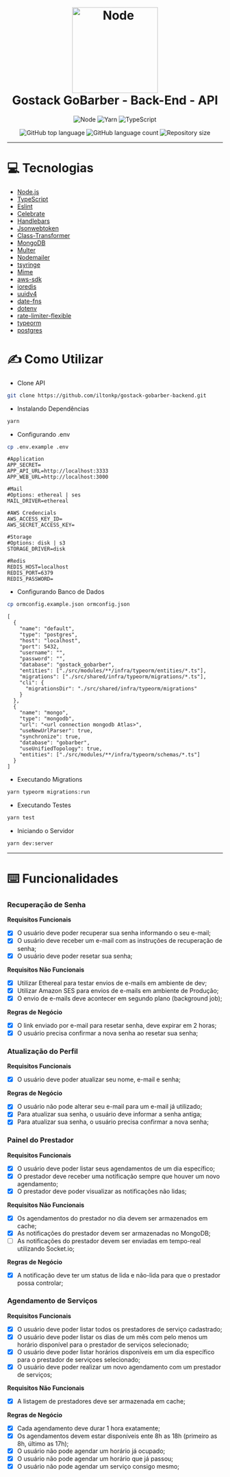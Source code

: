 <h1  align="center">
	<img    alt="Node"  width="200" height="200"  src="https://res.cloudinary.com/dpeywfgot/image/upload/v1590075702/Node.js_logo_vldaps.svg">
	<br/>
	Gostack GoBarber - Back-End - API
</h1>
<p  align="center">
	<img alt="Node" src="https://img.shields.io/badge/Node-12.16.3-green">
	<img alt="Yarn" src="https://img.shields.io/badge/Yarn-1.22.4-blue">
	<img alt="TypeScript" src="https://img.shields.io/badge/TypeScript-3.8.3-blue">
</p>

<p  align="center">
	<img alt="GitHub top language" src="https://img.shields.io/github/languages/top/iltonkp/gostack-gobarber-backend.svg">
	<img alt="GitHub language count" src="https://img.shields.io/github/languages/count/iltonkp/gostack-gobarber-backend.svg">
	<img alt="Repository size" src="https://img.shields.io/github/repo-size/iltonkp/gostack-gobarber-backend.svg">
</p>

---

# 💻 Tecnologias

- [Node.js](https://nodejs.org/)
- [TypeScript](https://www.typescriptlang.org/)
- [Eslint](https://eslint.org/)
- [Celebrate](https://github.com/arb/celebrate)
- [Handlebars](https://handlebarsjs.com/)
- [Jsonwebtoken](https://www.npmjs.com/package/jsonwebtoken)
- [Class-Transformer](https://github.com/typestack/class-transformer)
- [MongoDB](https://www.mongodb.com/)
- [Multer](https://github.com/expressjs/multer)
- [Nodemailer](https://nodemailer.com/about/)
- [tsyringe](https://github.com/microsoft/tsyringe)
- [Mime](https://github.com/broofa/mime)
- [aws-sdk](https://aws.amazon.com/pt/sdk-for-node-js/)
- [ioredis](https://github.com/luin/ioredis)
- [uuidv4](https://www.npmjs.com/package/uuidv4)
- [date-fns](https://date-fns.org/v1.30.1/docs/format)
- [dotenv](https://www.npmjs.com/package/dotenv)
- [rate-limiter-flexible](https://github.com/animir/node-rate-limiter-flexible)
- [typeorm](https://typeorm.io/#/)
- [postgres](https://www.postgresql.org/)

# ✍️ Como Utilizar

- Clone API

```sh
git clone https://github.com/iltonkp/gostack-gobarber-backend.git
```

- Instalando Dependências

```sh
yarn
```

- Configurando .env

```sh
cp .env.example .env
```

```
#Application
APP_SECRET=
APP_API_URL=http://localhost:3333
APP_WEB_URL=http://localhost:3000

#Mail
#Options: ethereal | ses
MAIL_DRIVER=ethereal

#AWS Credencials
AWS_ACCESS_KEY_ID=
AWS_SECRET_ACCESS_KEY=

#Storage
#Options: disk | s3
STORAGE_DRIVER=disk

#Redis
REDIS_HOST=localhost
REDIS_PORT=6379
REDIS_PASSWORD=
```

- Configurando Banco de Dados

```sh
cp ormconfig.example.json ormconfig.json
```

```
[
  {
    "name": "default",
    "type": "postgres",
    "host": "localhost",
    "port": 5432,
    "username": "",
    "password": "",
    "database": "gostack_gobarber",
    "entities": ["./src/modules/**/infra/typeorm/entities/*.ts"],
    "migrations": ["./src/shared/infra/typeorm/migrations/*.ts"],
    "cli": {
      "migrationsDir": "./src/shared/infra/typeorm/migrations"
    }
  },
  {
    "name": "mongo",
    "type": "mongodb",
    "url": "<url connection mongodb Atlas>",
    "useNewUrlParser": true,
    "synchronize": true,
    "database": "gobarber",
    "useUnifiedTopology": true,
    "entities": ["./src/modules/**/infra/typeorm/schemas/*.ts"]
  }
]

```

- Executando Migrations

```sh
yarn typeorm migrations:run
```

- Executando Testes

```sh
yarn test
```

- Iniciando o Servidor

```sh
yarn dev:server
```

---

# ⌨️ Funcionalidades

### Recuperação de Senha

**Requisitos Funcionais**

- [x] O usuário deve poder recuperar sua senha informando o seu e-mail;
- [x] O usuário deve receber um e-mail com as instruções de recuperação de senha;
- [x] O usuário deve poder resetar sua senha;

**Requisitos Não Funcionais**

- [x] Utilizar Ethereal para testar envios de e-mails em ambiente de dev;
- [x] Utilizar Amazon SES para envios de e-mails em ambiente de Produção;
- [x] O envio de e-mails deve acontecer em segundo plano (background job);

**Regras de Negócio**

- [x] O link enviado por e-mail para resetar senha, deve expirar em 2 horas;
- [x] O usuário precisa confirmar a nova senha ao resetar sua senha;

### Atualização do Perfil

**Requisitos Funcionais**

- [x] O usuário deve poder atualizar seu nome, e-mail e senha;

**Regras de Negócio**

- [x] O usuário não pode alterar seu e-mail para um e-mail já utilizado;
- [x] Para atualizar sua senha, o usuário deve informar a senha antiga;
- [x] Para atualizar sua senha, o usuário precisa confirmar a nova senha;

### Painel do Prestador

**Requisitos Funcionais**

- [x] O usuário deve poder listar seus agendamentos de um dia específico;
- [x] O prestador deve receber uma notificação sempre que houver um novo agendamento;
- [x] O prestador deve poder visualizar as notificações não lidas;

**Requisitos Não Funcionais**

- [x] Os agendamentos do prestador no dia devem ser armazenados em cache;
- [x] As notificações do prestador devem ser armazenadas no MongoDB;
- [ ] As notificações do prestador devem ser enviadas em tempo-real utilizando Socket.io;

**Regras de Negócio**

- [x] A notificação deve ter um status de lida e não-lida para que o prestador possa controlar;

### Agendamento de Serviços

**Requisitos Funcionais**

- [x] O usuário deve poder listar todos os prestadores de serviço cadastrado;
- [x] O usuário deve poder listar os dias de um mês com pelo menos um horário disponível para o prestador de serviços selecionado;
- [x] O usuário deve poder listar horários disponíveis em um dia específico para o prestador de serviçoes selecionado;
- [x] O usuário deve poder realizar um novo agendamento com um prestador de serviços;

**Requisitos Não Funcionais**

- [x] A listagem de prestadores deve ser armazenada em cache;

**Regras de Negócio**

- [x] Cada agendamento deve durar 1 hora exatamente;
- [x] Os agendamentos devem estar disponíveis ente 8h as 18h (primeiro as 8h, último as 17h);
- [x] O usuário não pode agendar um horário já ocupado;
- [x] O usuário não pode agendar um horário que já passou;
- [x] O usuário não pode agendar um serviço consigo mesmo;
